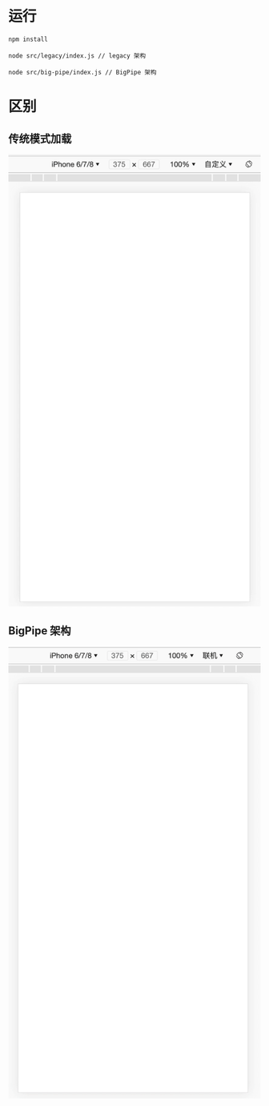# 运行

```
npm install

node src/legacy/index.js // legacy 架构

node src/big-pipe/index.js // BigPipe 架构
```

# 区别 

## 传统模式加载

![传统模式加载](./img/legacy.gif)

## BigPipe 架构

![传统模式加载](./img/big-pipe.gif)